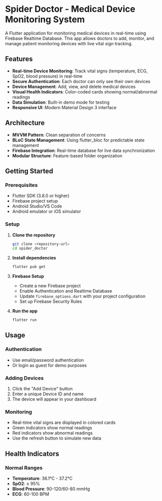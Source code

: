 # Spider Doctor - Medical Device Monitoring System

A Flutter application for monitoring medical devices in real-time using Firebase Realtime Database. This app allows doctors to add, monitor, and manage patient monitoring devices with live vital sign tracking.

## Features

- **Real-time Device Monitoring**: Track vital signs (temperature, ECG, SpO2, blood pressure) in real-time
- **Secure Authentication**: Each doctor can only see their own devices
- **Device Management**: Add, view, and delete medical devices
- **Visual Health Indicators**: Color-coded cards showing normal/abnormal readings
- **Data Simulation**: Built-in demo mode for testing
- **Responsive UI**: Modern Material Design 3 interface

## Architecture

- **MVVM Pattern**: Clean separation of concerns
- **BLoC State Management**: Using flutter_bloc for predictable state management
- **Firebase Integration**: Real-time database for live data synchronization
- **Modular Structure**: Feature-based folder organization

## Getting Started

### Prerequisites

- Flutter SDK (3.8.0 or higher)
- Firebase project setup
- Android Studio/VS Code
- Android emulator or iOS simulator

### Setup

1. **Clone the repository**

   ```bash
   git clone <repository-url>
   cd spider_doctor
   ```

2. **Install dependencies**

   ```bash
   flutter pub get
   ```

3. **Firebase Setup**

   - Create a new Firebase project
   - Enable Authentication and Realtime Database
   - Update `firebase_options.dart` with your project configuration
   - Set up Firebase Security Rules

4. **Run the app**
   ```bash
   flutter run
   ```

## Usage

### Authentication

- Use email/password authentication
- Or login as guest for demo purposes

### Adding Devices

1. Click the "Add Device" button
2. Enter a unique Device ID and name
3. The device will appear in your dashboard

### Monitoring

- Real-time vital signs are displayed in colored cards
- Green indicators show normal readings
- Red indicators show abnormal readings
- Use the refresh button to simulate new data

## Health Indicators

### Normal Ranges

- **Temperature**: 36.1°C - 37.2°C
- **SpO2**: ≥ 95%
- **Blood Pressure**: 90-120/60-80 mmHg
- **ECG**: 60-100 BPM
